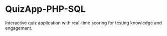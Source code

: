 # QuizApp-PHP-SQL
 Interactive quiz application with real-time scoring for testing knowledge and engagement.
